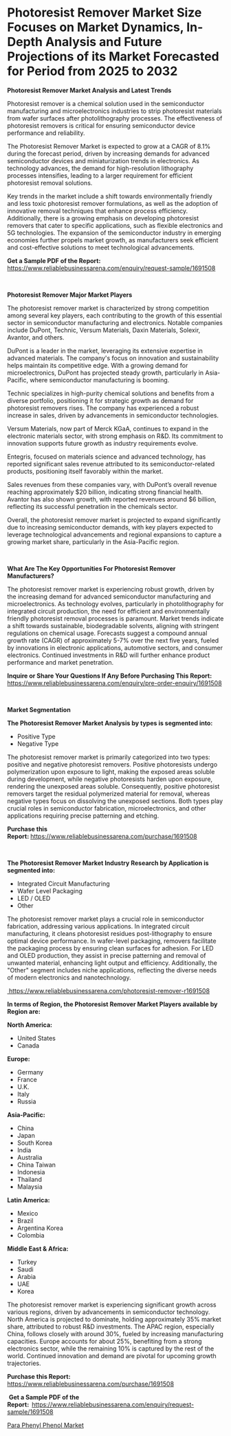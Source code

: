 <p><h1>Photoresist Remover Market Size Focuses on Market Dynamics, In-Depth Analysis and Future Projections of its Market Forecasted for Period from 2025 to 2032</h1></p><p><strong>Photoresist Remover Market Analysis and Latest Trends</strong></p>
<p><p>Photoresist remover is a chemical solution used in the semiconductor manufacturing and microelectronics industries to strip photoresist materials from wafer surfaces after photolithography processes. The effectiveness of photoresist removers is critical for ensuring semiconductor device performance and reliability. </p><p>The Photoresist Remover Market is expected to grow at a CAGR of 8.1% during the forecast period, driven by increasing demands for advanced semiconductor devices and miniaturization trends in electronics. As technology advances, the demand for high-resolution lithography processes intensifies, leading to a larger requirement for efficient photoresist removal solutions. </p><p>Key trends in the market include a shift towards environmentally friendly and less toxic photoresist remover formulations, as well as the adoption of innovative removal techniques that enhance process efficiency. Additionally, there is a growing emphasis on developing photoresist removers that cater to specific applications, such as flexible electronics and 5G technologies. The expansion of the semiconductor industry in emerging economies further propels market growth, as manufacturers seek efficient and cost-effective solutions to meet technological advancements.</p></p>
<p><strong>Get a Sample PDF of the Report:&nbsp;</strong> <a href="https://www.reliablebusinessarena.com/enquiry/request-sample/1691508?utm_campaign=2793&utm_medium=2&utm_source=Github&utm_content=ia&utm_term=02042025&utm_id=photoresist-remover">https://www.reliablebusinessarena.com/enquiry/request-sample/1691508</a></p>
<p>&nbsp;</p>
<p><strong>Photoresist Remover Major Market Players</strong></p>
<p><p>The photoresist remover market is characterized by strong competition among several key players, each contributing to the growth of this essential sector in semiconductor manufacturing and electronics. Notable companies include DuPont, Technic, Versum Materials, Daxin Materials, Solexir, Avantor, and others.</p><p>DuPont is a leader in the market, leveraging its extensive expertise in advanced materials. The company's focus on innovation and sustainability helps maintain its competitive edge. With a growing demand for microelectronics, DuPont has projected steady growth, particularly in Asia-Pacific, where semiconductor manufacturing is booming.</p><p>Technic specializes in high-purity chemical solutions and benefits from a diverse portfolio, positioning it for strategic growth as demand for photoresist removers rises. The company has experienced a robust increase in sales, driven by advancements in semiconductor technologies.</p><p>Versum Materials, now part of Merck KGaA, continues to expand in the electronic materials sector, with strong emphasis on R&D. Its commitment to innovation supports future growth as industry requirements evolve.</p><p>Entegris, focused on materials science and advanced technology, has reported significant sales revenue attributed to its semiconductor-related products, positioning itself favorably within the market.</p><p>Sales revenues from these companies vary, with DuPont’s overall revenue reaching approximately $20 billion, indicating strong financial health. Avantor has also shown growth, with reported revenues around $6 billion, reflecting its successful penetration in the chemicals sector.</p><p>Overall, the photoresist remover market is projected to expand significantly due to increasing semiconductor demands, with key players expected to leverage technological advancements and regional expansions to capture a growing market share, particularly in the Asia-Pacific region.</p></p>
<p>&nbsp;</p>
<p><strong>What Are The Key Opportunities For Photoresist Remover Manufacturers?</strong></p>
<p><p>The photoresist remover market is experiencing robust growth, driven by the increasing demand for advanced semiconductor manufacturing and microelectronics. As technology evolves, particularly in photolithography for integrated circuit production, the need for efficient and environmentally friendly photoresist removal processes is paramount. Market trends indicate a shift towards sustainable, biodegradable solvents, aligning with stringent regulations on chemical usage. Forecasts suggest a compound annual growth rate (CAGR) of approximately 5-7% over the next five years, fueled by innovations in electronic applications, automotive sectors, and consumer electronics. Continued investments in R&D will further enhance product performance and market penetration.</p></p>
<p><strong>Inquire or Share Your Questions If Any Before Purchasing This Report:</strong> <a href="https://www.reliablebusinessarena.com/enquiry/pre-order-enquiry/1691508?utm_campaign=2793&utm_medium=2&utm_source=Github&utm_content=ia&utm_term=02042025&utm_id=photoresist-remover">https://www.reliablebusinessarena.com/enquiry/pre-order-enquiry/1691508</a></p>
<p>&nbsp;</p>
<p><strong>Market Segmentation</strong></p>
<p><strong>The Photoresist Remover Market Analysis by types is segmented into:</strong></p>
<p><ul><li>Positive Type</li><li>Negative Type</li></ul></p>
<p><p>The photoresist remover market is primarily categorized into two types: positive and negative photoresist removers. Positive photoresists undergo polymerization upon exposure to light, making the exposed areas soluble during development, while negative photoresists harden upon exposure, rendering the unexposed areas soluble. Consequently, positive photoresist removers target the residual polymerized material for removal, whereas negative types focus on dissolving the unexposed sections. Both types play crucial roles in semiconductor fabrication, microelectronics, and other applications requiring precise patterning and etching.</p></p>
<p><strong>Purchase this Report:&nbsp;</strong><a href="https://www.reliablebusinessarena.com/purchase/1691508?utm_campaign=2793&utm_medium=2&utm_source=Github&utm_content=ia&utm_term=02042025&utm_id=photoresist-remover">https://www.reliablebusinessarena.com/purchase/1691508</a></p>
<p>&nbsp;</p>
<p><strong>The Photoresist Remover Market Industry Research by Application is segmented into:</strong></p>
<p><ul><li>Integrated Circuit Manufacturing</li><li>Wafer Level Packaging</li><li>LED / OLED</li><li>Other</li></ul></p>
<p><p>The photoresist remover market plays a crucial role in semiconductor fabrication, addressing various applications. In integrated circuit manufacturing, it cleans photoresist residues post-lithography to ensure optimal device performance. In wafer-level packaging, removers facilitate the packaging process by ensuring clean surfaces for adhesion. For LED and OLED production, they assist in precise patterning and removal of unwanted material, enhancing light output and efficiency. Additionally, the "Other" segment includes niche applications, reflecting the diverse needs of modern electronics and nanotechnology.</p></p>
<p><a href="https://www.reliablebusinessarena.com/photoresist-remover-r1691508?utm_campaign=2793&utm_medium=2&utm_source=Github&utm_content=ia&utm_term=02042025&utm_id=photoresist-remover">&nbsp;https://www.reliablebusinessarena.com/photoresist-remover-r1691508</a></p>
<p><strong>In terms of Region, the Photoresist Remover Market Players available by Region are:</strong></p>
<p>
    <p> <strong> North America: </strong>
        <ul>
            <li>United States</li>
            <li>Canada</li>
        </ul>
        </p> 
    <p> <strong> Europe: </strong>
        <ul>
            <li>Germany</li>
            <li>France</li>
            <li>U.K.</li>
            <li>Italy</li>
            <li>Russia</li>
        </ul>
        </p> 
    <p> <strong> Asia-Pacific: </strong>
        <ul>
            <li>China</li>
            <li>Japan</li>
            <li>South Korea</li>
            <li>India</li>
            <li>Australia</li>
            <li>China Taiwan</li>
            <li>Indonesia</li>
            <li>Thailand</li>
            <li>Malaysia</li>
        </ul>
        </p> 
    <p> <strong> Latin America: </strong>
        <ul>
            <li>Mexico</li>
            <li>Brazil</li>
            <li>Argentina Korea</li>
            <li>Colombia</li>
        </ul>
        </p> 
    <p> <strong> Middle East & Africa: </strong>
        <ul>
            <li>Turkey</li>
            <li>Saudi</li>
            <li>Arabia</li>
            <li>UAE</li>
            <li>Korea</li>
        </ul>
    </p>
    </p>
<p><p>The photoresist remover market is experiencing significant growth across various regions, driven by advancements in semiconductor technology. North America is projected to dominate, holding approximately 35% market share, attributed to robust R&D investments. The APAC region, especially China, follows closely with around 30%, fueled by increasing manufacturing capacities. Europe accounts for about 25%, benefiting from a strong electronics sector, while the remaining 10% is captured by the rest of the world. Continued innovation and demand are pivotal for upcoming growth trajectories.</p></p>
<p><strong>Purchase this Report: </strong><a href="https://www.reliablebusinessarena.com/purchase/1691508?utm_campaign=2793&utm_medium=2&utm_source=Github&utm_content=ia&utm_term=02042025&utm_id=photoresist-remover">https://www.reliablebusinessarena.com/purchase/1691508</a></p>
<p>&nbsp;<strong>Get a Sample PDF of the Report:&nbsp;&nbsp;</strong><a href="https://www.reliablebusinessarena.com/enquiry/request-sample/1691508?utm_campaign=2793&utm_medium=2&utm_source=Github&utm_content=ia&utm_term=02042025&utm_id=photoresist-remover">https://www.reliablebusinessarena.com/enquiry/request-sample/1691508</a></p>
<p><strong></strong></p>
<p><p><a href="https://github.com/berbelsagwan/Market-Research-Report-List-1/blob/main/para-phenyl-phenol-market.md?utm_campaign=2793&utm_medium=2&utm_source=Github&utm_content=ia&utm_term=02042025&utm_id=photoresist-remover">Para Phenyl Phenol Market</a></p></p>
